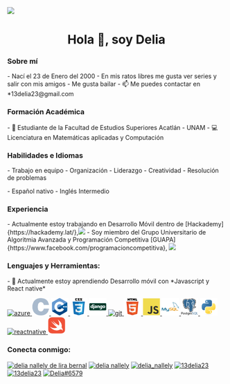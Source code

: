 <img src = "https://scontent.fmex24-1.fna.fbcdn.net/v/t1.0-9/165294445_1383719242027270_6331184735117026204_o.jpg?_nc_cat=100&ccb=1-3&_nc_sid=730e14&_nc_ohc=7IcYJ03h8BEAX8TyPWe&_nc_ht=scontent.fmex24-1.fna&oh=6f0d3f5b9d81af8c391b799b2b24d816&oe=60823987">
<!--
**Delia13-23/Delia13-23** is a ✨ _special_ ✨ repository because its `README.md` (this file) appears on your GitHub profile.-->

<h1 align="center">
  Hola 👋, soy Delia
</h1>
<h3> Sobre mí</h3>
- Nací el 23 de Enero del 2000
- En mis ratos libres me gusta ver series y salir con mis amigos
- Me gusta bailar
- 📫 Me puedes contactar en *13delia23@gmail.com

<h3>Formación Académica</h3>
- 🏫 Estudiante de la Facultad de Estudios Superiores Acatlán - UNAM
- 💻 Licenciatura en Matemáticas aplicadas y Computación
<h3>Habilidades e Idiomas</h3>
- Trabajo en equipo
- Organización
- Liderazgo
- Creatividad
- Resolución de problemas
<p>
- Español nativo
- Inglés Intermedio
<p>

<h3>Experiencia</h3>
- Actualmente estoy trabajando en Desarrollo Móvil dentro de [Hackademy]{https://hackademy.lat/},<img src = "https://media-exp1.licdn.com/dms/image/C4E0BAQEN3YNH3GzU6g/company-logo_200_200/0/1542586187086?e=2159024400&v=beta&t=JKCcSVA_GMYmAlF2cRvbVuoQ4S_48wOKQhgXk85Laeo">
- Soy miembro del Grupo Universitario de Algoritmia Avanzada y Programación Competitiva [GUAPA]{https://www.facebook.com/programacioncompetitiva}, <img widt="64px" src ="https://scontent.fmex24-1.fna.fbcdn.net/v/t31.0-8/195117_189094961134879_1209425_o.jpg?_nc_cat=101&ccb=1-3&_nc_sid=09cbfe&_nc_ohc=HztHLr0U-B8AX-njfCM&_nc_oc=AQknOxL9FdX-G0h0k6_84DVedclgOLbhud-ZSMgxJlEPslplaJ13B1PaBpqrEn2JijvR4LUGeDy5HtvfQOORYhPO&_nc_ht=scontent.fmex24-1.fna&oh=42f09739896e01da2262e0ee28355266&oe=6084A5EC">


<h3 align="left">Lenguajes y Herramientas:</h3>
- 🌱 Actualmente estoy aprendiendo Desarrollo móvil con *Javascript y React native*
<p align="left"> <a href="https://azure.microsoft.com/en-in/" target="_blank"> <img src="https://www.vectorlogo.zone/logos/microsoft_azure/microsoft_azure-icon.svg" alt="azure" width="40" height="40"/> </a> <a href="https://www.cprogramming.com/" target="_blank"> <img src="https://raw.githubusercontent.com/devicons/devicon/master/icons/c/c-original.svg" alt="c" width="40" height="40"/> </a> <a href="https://www.w3schools.com/cpp/" target="_blank"> <img src="https://raw.githubusercontent.com/devicons/devicon/master/icons/cplusplus/cplusplus-original.svg" alt="cplusplus" width="40" height="40"/> </a> <a href="https://www.w3schools.com/css/" target="_blank"> <img src="https://raw.githubusercontent.com/devicons/devicon/master/icons/css3/css3-original-wordmark.svg" alt="css3" width="40" height="40"/> </a> <a href="https://www.djangoproject.com/" target="_blank"> <img src="https://raw.githubusercontent.com/devicons/devicon/master/icons/django/django-original.svg" alt="django" width="40" height="40"/> </a> <a href="https://git-scm.com/" target="_blank"> <img src="https://www.vectorlogo.zone/logos/git-scm/git-scm-icon.svg" alt="git" width="40" height="40"/> </a> <a href="https://www.w3.org/html/" target="_blank"> <img src="https://raw.githubusercontent.com/devicons/devicon/master/icons/html5/html5-original-wordmark.svg" alt="html5" width="40" height="40"/> </a> <a href="https://developer.mozilla.org/en-US/docs/Web/JavaScript" target="_blank"> <img src="https://raw.githubusercontent.com/devicons/devicon/master/icons/javascript/javascript-original.svg" alt="javascript" width="40" height="40"/> </a> <a href="https://www.mysql.com/" target="_blank"> <img src="https://raw.githubusercontent.com/devicons/devicon/master/icons/mysql/mysql-original-wordmark.svg" alt="mysql" width="40" height="40"/> </a> <a href="https://www.postgresql.org" target="_blank"> <img src="https://raw.githubusercontent.com/devicons/devicon/master/icons/postgresql/postgresql-original-wordmark.svg" alt="postgresql" width="40" height="40"/> </a> <a href="https://www.python.org" target="_blank"> <img src="https://raw.githubusercontent.com/devicons/devicon/master/icons/python/python-original.svg" alt="python" width="40" height="40"/> </a> <a href="https://reactnative.dev/" target="_blank"> <img src="https://reactnative.dev/img/header_logo.svg" alt="reactnative" width="40" height="40"/> </a> <a href="https://developer.apple.com/swift/" target="_blank"> <img src="https://raw.githubusercontent.com/devicons/devicon/master/icons/swift/swift-original.svg" alt="swift" width="40" height="40"/> </a> </p>

<h3 align="left">Conecta conmigo:</h3>
<p align="left">
<a href="https://twitter.com/nallely_delia" target="blank"}<img align="center" src="https://cdn.jsdelivr.net/npm/simple-icons@3.0.1/icons/twitter.svg" alt="nallely_delia" height="30" width="40" /></a>
<a href="https://linkedin.com/in/delia nallely de lira bernal" target="blank"><img align="center" src="https://cdn.jsdelivr.net/npm/simple-icons@3.0.1/icons/linkedin.svg" alt="delia nallely de lira bernal" height="30" width="40" /></a>
<a href="https://fb.com/delia nallely" target="blank"><img align="center" src="https://cdn.jsdelivr.net/npm/simple-icons@3.0.1/icons/facebook.svg" alt="delia nallely" height="30" width="40" /></a>
<a href="https://instagram.com/delia_nallely" target="blank"><img align="center" src="https://cdn.jsdelivr.net/npm/simple-icons@3.0.1/icons/instagram.svg" alt="delia_nallely" height="30" width="40" /></a>
<a href="https://www.hackerrank.com/13delia23" target="blank"><img align="center" src="https://cdn.jsdelivr.net/npm/simple-icons@3.0.1/icons/hackerrank.svg" alt="13delia23" height="30" width="40" /></a>
<a href="https://codeforces.com/profile/13delia23" target="blank"><img align="center" src="https://cdn.jsdelivr.net/npm/simple-icons@3.0.1/icons/codeforces.svg" alt="13delia23" height="30" width="40" /></a>
<a href="https://discord.gg/Delia#6579" target="blank"><img align="center" src="https://cdn.jsdelivr.net/npm/simple-icons@3.0.1/icons/discord.svg" alt="Delia#6579" height="30" width="40" /></a>
</p>


